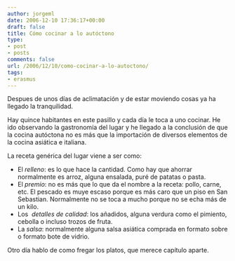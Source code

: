 ```yaml
---
author: jorgeml
date: 2006-12-10 17:36:17+00:00
draft: false
title: Cómo cocinar a lo autóctono
type: 
- post
- posts
comments: false
url: /2006/12/10/como-cocinar-a-lo-autoctono/
tags:
- erasmus
---
```


Despues de unos días de aclimatación y de estar moviendo cosas ya ha llegado la tranquilidad.

Hay quince habitantes en este pasillo y cada día le toca a uno cocinar. He ido observando la gastronomía del lugar y he llegado a la conclusión de que la cocina autóctona no es más que la importación de diversos elementos de la cocina asiática e italiana.

La receta genérica del lugar viene a ser como:

* El _relleno_: es lo que hace la cantidad. Como hay que ahorrar normalmente es arroz, alguna ensalada, puré de patatas o pasta.
* El _premio_: no es más que lo que da el nombre a la receta: pollo, carne, etc. El pescado es muye escaso porque es más caro que un piso en San Sebastian. Normalmente no se toca a mucho porque no se echa más de un kilo.
* Los  _detalles de calidad_: los añadidos, alguna verdura como el pimiento, cebolla o incluso trozos de fruta.
* La _salsa_: normalmente alguna salsa asiática comprada en formato sobre o formato bote de vidrio.

Otro día hablo de como fregar los platos, que merece capítulo aparte.
